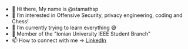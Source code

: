 - 👋 Hi there, My name is @stamathsp
- 👀 I’m interested in Offensive Security, privacy engineering, coding and Chess! 
- 🌱 I’m currently trying to learn everything 😅
- :star2: Member of the "Ionian University IEEE Student Branch"
- 📫 How to connect with me -> [LinkedIn](https://www.linkedin.com/in/stamatis-petrou/)

<!---
stamathsp/stamathsp is a ✨ special ✨ repository because its `README.md` (this file) appears on your GitHub profile.
You can click the Preview link to take a look at your changes.
--->
